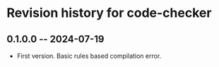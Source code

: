 # Revision history for code-checker

## 0.1.0.0 -- 2024-07-19

* First version. Basic rules based compilation error.
